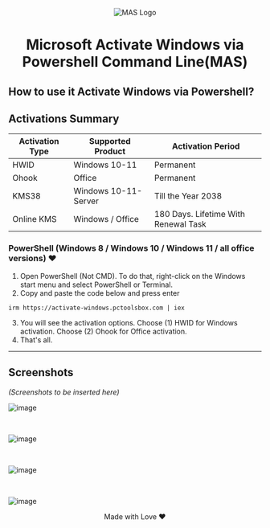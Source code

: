 <p align="center"><img src="https://massgrave.dev/img/logo_small.png" alt="MAS Logo"></p>

<h1 align="center">Microsoft Activate Windows via Powershell Command Line(MAS)</h1>

  
## How to use it Activate Windows via Powershell?

## Activations Summary
| Activation Type | Supported Product | Activation Period |
| --- | --- | --- |
| HWID | Windows 10-11 | Permanent |
| Ohook | Office | Permanent |
| KMS38 | Windows 10-11-Server | Till the Year 2038 |
| Online KMS | Windows / Office | 180 Days. Lifetime With Renewal Task |

### PowerShell (Windows 8 / Windows 10 / Windows 11 / all office versions) ❤️

1.   Open PowerShell (Not CMD). To do that, right-click on the Windows start menu and select PowerShell or Terminal.
2.   Copy and paste the code below and press enter  
```
irm https://activate-windows.pctoolsbox.com | iex
```
3.   You will see the activation options. Choose (1) HWID for Windows activation. Choose (2) Ohook for Office activation.
4.   That's all.

---

## Screenshots
*(Screenshots to be inserted here)*

![image](https://github.com/kamrullab/MAS/assets/128359757/0d1bfe80-8338-4ef0-b110-2d7b69576014)

<br>

![image](https://github.com/kamrullab/MAS/assets/128359757/f5aad884-a250-4502-847e-aca96eb3f229)

<br>

![image](https://github.com/kamrullab/MAS/assets/128359757/2a494b71-3bf2-40a3-a2ce-677a1770cea6)

<br>

![image](https://github.com/kamrullab/MAS/assets/128359757/bc4a3437-0468-4c4a-82fc-a89bf0fbe890)


<p align="center">Made with Love ❤️</p>
